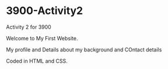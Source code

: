# 3900-Activity2
Activity 2 for 3900

Welcome to My First Website.

My profile and Details about my background and COntact details

Coded in HTML and CSS.

